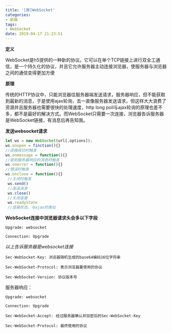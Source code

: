 ```yaml
---
title: '[原]WebSocket'
categories:
- 前端
tags:
- WebSocket
date: 2019-04-17 21:23:51
---
```


**定义**

WebSocket是h5提供的一种新的协议。它可以在单个TCP链接上进行双全工通信，是一个持久化的协议，并且它允许服务器主动连接浏览器，使服务器与浏览器之间的通信变得更加方便

**原理**

传统的HTTP协议中，只能浏览器往服务器端发送请求，服务器响应，但不能获取到最新的消息，于是使用ajax轮询，去一直像服务器发送请求，但这样大大浪费了资源并且服务器也需要很快的处理速度，http long poll与ajax轮询的原理也差不多，都不是最好的解决方式。而WebSocket只需要一次连接，浏览器告诉服务器是WebSocket链接，有消息后再告知我。

**发送websocket请求**

```javascript
let ws = new WebSocket(url[,options]);
ws.onopen = finction(){}  
//连接成功时触发
ws.onmessage = function(){}  
//收到服务器响应的消息时触发
ws.onerror = function(){}  
//错误时触发
ws.onclose = function(){} 
 //关闭时触发
 ws.send()
 //发送消息
 ws.close()
 //关闭连接
 ws.readyState  
 //连接状态，与ajax的类似

```
**WebSocket连接中浏览器请求头会多以下字段**

`Upgrade: websocket`

`Connection: Upgrade`

*以上告诉服务器是websocket连接*

`Sec-WebSocket-Key: 浏览器随机生成的base64编码16位字符串`

`Sec-WebSocket-Protocol: 表示浏览器要使用的协议`

`Sec-WebSocket-Version: 协议版本号`

服务器响应：

`Upgrade: websocket`

`Connection: Upgrade`

`Sec-WebSocket-Accept: 经过服务器确认并加密后的Sec-WebSocket-Key`

`Sec-WebSocket-Protocol: 最终使用的协议`